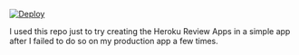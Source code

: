 [![Deploy](https://www.herokucdn.com/deploy/button.svg)](https://heroku.com/deploy)

I used this repo just to try creating the Heroku Review Apps in a simple app after I failed to do so on my production app a few times.
